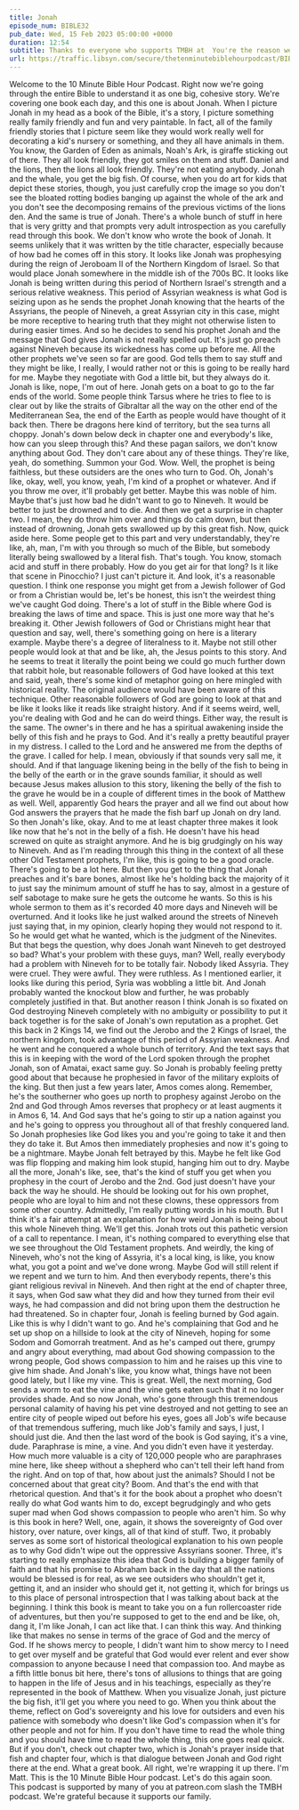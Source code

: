 ```yaml
---
title: Jonah
episode_num: BIBLE32
pub_date: Wed, 15 Feb 2023 05:00:00 +0000
duration: 12:54
subtitle: Thanks to everyone who supports TMBH at  You're the reason we can all do this together!  Music written and performed by 
url: https://traffic.libsyn.com/secure/thetenminutebiblehourpodcast/BIBLE32_-_Jonah.mp3
---
```


 Welcome to the 10 Minute Bible Hour Podcast. Right now we're going through the entire Bible to understand it as one big, cohesive story. We're covering one book each day, and this one is about Jonah. When I picture Jonah in my head as a book of the Bible, it's a story, I picture something really family friendly and fun and very paintable. In fact, all of the family friendly stories that I picture seem like they would work really well for decorating a kid's nursery or something, and they all have animals in them. You know, the Garden of Eden as animals, Noah's Ark, is giraffe sticking out of there. They all look friendly, they got smiles on them and stuff. Daniel and the lions, then the lions all look friendly. They're not eating anybody. Jonah and the whale, you get the big fish. Of course, when you do art for kids that depict these stories, though, you just carefully crop the image so you don't see the bloated rotting bodies banging up against the whole of the ark and you don't see the decomposing remains of the previous victims of the lions den. And the same is true of Jonah. There's a whole bunch of stuff in here that is very gritty and that prompts very adult introspection as you carefully read through this book. We don't know who wrote the book of Jonah. It seems unlikely that it was written by the title character, especially because of how bad he comes off in this story. It looks like Jonah was prophesying during the reign of Jeroboam II of the Northern Kingdom of Israel. So that would place Jonah somewhere in the middle ish of the 700s BC. It looks like Jonah is being written during this period of Northern Israel's strength and a serious relative weakness. This period of Assyrian weakness is what God is seizing upon as he sends the prophet Jonah knowing that the hearts of the Assyrians, the people of Nineveh, a great Assyrian city in this case, might be more receptive to hearing truth that they might not otherwise listen to during easier times. And so he decides to send his prophet Jonah and the message that God gives Jonah is not really spelled out. It's just go preach against Nineveh because its wickedness has come up before me. All the other prophets we've seen so far are good. God tells them to say stuff and they might be like, I really, I would rather not or this is going to be really hard for me. Maybe they negotiate with God a little bit, but they always do it. Jonah is like, nope, I'm out of here. Jonah gets on a boat to go to the far ends of the world. Some people think Tarsus where he tries to flee to is clear out by like the straits of Gibraltar all the way on the other end of the Mediterranean Sea, the end of the Earth as people would have thought of it back then. There be dragons here kind of territory, but the sea turns all choppy. Jonah's down below deck in chapter one and everybody's like, how can you sleep through this? And these pagan sailors, we don't know anything about God. They don't care about any of these things. They're like, yeah, do something. Summon your God. Wow. Well, the prophet is being faithless, but these outsiders are the ones who turn to God. Oh, Jonah's like, okay, well, you know, yeah, I'm kind of a prophet or whatever. And if you throw me over, it'll probably get better. Maybe this was noble of him. Maybe that's just how bad he didn't want to go to Nineveh. It would be better to just be drowned and to die. And then we get a surprise in chapter two. I mean, they do throw him over and things do calm down, but then instead of drowning, Jonah gets swallowed up by this great fish. Now, quick aside here. Some people get to this part and very understandably, they're like, ah, man, I'm with you through so much of the Bible, but somebody literally being swallowed by a literal fish. That's tough. You know, stomach acid and stuff in there probably. How do you get air for that long? Is it like that scene in Pinocchio? I just can't picture it. And look, it's a reasonable question. I think one response you might get from a Jewish follower of God or from a Christian would be, let's be honest, this isn't the weirdest thing we've caught God doing. There's a lot of stuff in the Bible where God is breaking the laws of time and space. This is just one more way that he's breaking it. Other Jewish followers of God or Christians might hear that question and say, well, there's something going on here is a literary example. Maybe there's a degree of literalness to it. Maybe not still other people would look at that and be like, ah, the Jesus points to this story. And he seems to treat it literally the point being we could go much further down that rabbit hole, but reasonable followers of God have looked at this text and said, yeah, there's some kind of metaphor going on here mingled with historical reality. The original audience would have been aware of this technique. Other reasonable followers of God are going to look at that and be like it looks like it reads like straight history. And if it seems weird, well, you're dealing with God and he can do weird things. Either way, the result is the same. The owner's in there and he has a spiritual awakening inside the belly of this fish and he prays to God. And it's really a pretty beautiful prayer in my distress. I called to the Lord and he answered me from the depths of the grave. I called for help. I mean, obviously if that sounds very sall me, it should. And if that language likening being in the belly of the fish to being in the belly of the earth or in the grave sounds familiar, it should as well because Jesus makes allusion to this story, likening the belly of the fish to the grave he would be in a couple of different times in the book of Matthew as well. Well, apparently God hears the prayer and all we find out about how God answers the prayers that he made the fish barf up Jonah on dry land. So then Jonah's like, okay. And to me at least chapter three makes it look like now that he's not in the belly of a fish. He doesn't have his head screwed on quite as straight anymore. And he is big grudgingly on his way to Nineveh. And as I'm reading through this thing in the context of all these other Old Testament prophets, I'm like, this is going to be a good oracle. There's going to be a lot here. But then you get to the thing that Jonah preaches and it's bare bones, almost like he's holding back the majority of it to just say the minimum amount of stuff he has to say, almost in a gesture of self sabotage to make sure he gets the outcome he wants. So this is his whole sermon to them as it's recorded 40 more days and Nineveh will be overturned. And it looks like he just walked around the streets of Nineveh just saying that, in my opinion, clearly hoping they would not respond to it. So he would get what he wanted, which is the judgment of the Ninevites. But that begs the question, why does Jonah want Nineveh to get destroyed so bad? What's your problem with these guys, man? Well, really everybody had a problem with Nineveh for to be totally fair. Nobody liked Assyria. They were cruel. They were awful. They were ruthless. As I mentioned earlier, it looks like during this period, Syria was wobbling a little bit. And Jonah probably wanted the knockout blow and further, he was probably completely justified in that. But another reason I think Jonah is so fixated on God destroying Nineveh completely with no ambiguity or possibility to put it back together is for the sake of Jonah's own reputation as a prophet. Get this back in 2 Kings 14, we find out the Jerobo and the 2 Kings of Israel, the northern kingdom, took advantage of this period of Assyrian weakness. And he went and he conquered a whole bunch of territory. And the text says that this is in keeping with the word of the Lord spoken through the prophet Jonah, son of Amatai, exact same guy. So Jonah is probably feeling pretty good about that because he prophesied in favor of the military exploits of the king. But then just a few years later, Amos comes along. Remember, he's the southerner who goes up north to prophesy against Jerobo on the 2nd and God through Amos reverses that prophecy or at least augments it in Amos 6, 14. And God says that he's going to stir up a nation against you and he's going to oppress you throughout all of that freshly conquered land. So Jonah prophesies like God likes you and you're going to take it and then they do take it. But Amos then immediately prophesies and now it's going to be a nightmare. Maybe Jonah felt betrayed by this. Maybe he felt like God was flip flopping and making him look stupid, hanging him out to dry. Maybe all the more, Jonah's like, see, that's the kind of stuff you get when you prophesy in the court of Jerobo and the 2nd. God just doesn't have your back the way he should. He should be looking out for his own prophet, people who are loyal to him and not these clowns, these oppressors from some other country. Admittedly, I'm really putting words in his mouth. But I think it's a fair attempt at an explanation for how weird Jonah is being about this whole Nineveh thing. We'll get this. Jonah trots out this pathetic version of a call to repentance. I mean, it's nothing compared to everything else that we see throughout the Old Testament prophets. And weirdly, the king of Nineveh, who's not the king of Assyria, it's a local king, is like, you know what, you got a point and we've done wrong. Maybe God will still relent if we repent and we turn to him. And then everybody repents, there's this giant religious revival in Nineveh. And then right at the end of chapter three, it says, when God saw what they did and how they turned from their evil ways, he had compassion and did not bring upon them the destruction he had threatened. So in chapter four, Jonah is feeling burned by God again. Like this is why I didn't want to go. And he's complaining that God and he set up shop on a hillside to look at the city of Nineveh, hoping for some Sodom and Gomorrah treatment. And as he's camped out there, grumpy and angry about everything, mad about God showing compassion to the wrong people, God shows compassion to him and he raises up this vine to give him shade. And Jonah's like, you know what, things have not been good lately, but I like my vine. This is great. Well, the next morning, God sends a worm to eat the vine and the vine gets eaten such that it no longer provides shade. And so now Jonah, who's gone through this tremendous personal calamity of having his pet vine destroyed and not getting to see an entire city of people wiped out before his eyes, goes all Job's wife because of that tremendous suffering, much like Job's family and says, I just, I should just die. And then the last word of the book is God saying, it's a vine, dude. Paraphrase is mine, a vine. And you didn't even have it yesterday. How much more valuable is a city of 120,000 people who are paraphrases mine here, like sheep without a shepherd who can't tell their left hand from the right. And on top of that, how about just the animals? Should I not be concerned about that great city? Boom. And that's the end with that rhetorical question. And that's it for the book about a prophet who doesn't really do what God wants him to do, except begrudgingly and who gets super mad when God shows compassion to people who aren't him. So why is this book in here? Well, one, again, it shows the sovereignty of God over history, over nature, over kings, all of that kind of stuff. Two, it probably serves as some sort of historical theological explanation to his own people as to why God didn't wipe out the oppressive Assyrians sooner. Three, it's starting to really emphasize this idea that God is building a bigger family of faith and that his promise to Abraham back in the day that all the nations would be blessed is for real, as we see outsiders who shouldn't get it, getting it, and an insider who should get it, not getting it, which for brings us to this place of personal introspection that I was talking about back at the beginning. I think this book is meant to take you on a fun rollercoaster ride of adventures, but then you're supposed to get to the end and be like, oh, dang it, I'm like Jonah, I can act like that. I can think this way. And thinking like that makes no sense in terms of the grace of God and the mercy of God. If he shows mercy to people, I didn't want him to show mercy to I need to get over myself and be grateful that God would ever relent and ever show compassion to anyone because I need that compassion too. And maybe as a fifth little bonus bit here, there's tons of allusions to things that are going to happen in the life of Jesus and in his teachings, especially as they're represented in the book of Matthew. When you visualize Jonah, just picture the big fish, it'll get you where you need to go. When you think about the theme, reflect on God's sovereignty and his love for outsiders and even his patience with somebody who doesn't like God's compassion when it's for other people and not for him. If you don't have time to read the whole thing and you should have time to read the whole thing, this one goes real quick. But if you don't, check out chapter two, which is Jonah's prayer inside that fish and chapter four, which is that dialogue between Jonah and God right there at the end. What a great book. All right, we're wrapping it up there. I'm Matt. This is the 10 Minute Bible Hour podcast. Let's do this again soon. This podcast is supported by many of you at patreon.com slash the TMBH podcast. We're grateful because it supports our family.